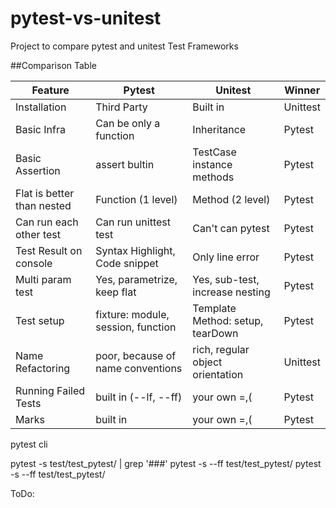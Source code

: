 # pytest-vs-unitest
Project to compare pytest and unitest Test Frameworks

##Comparison Table

| Feature                    | Pytest                             | Unitest                          | Winner   |
|----------------------------|------------------------------------|----------------------------------|----------|
| Installation                | Third Party                       | Built in                         | Unittest |
| Basic Infra                | Can be only a function             | Inheritance                      | Pytest   |
| Basic Assertion            | assert bultin                      | TestCase instance methods        | Pytest   |
| Flat is better than nested | Function (1 level)                 | Method (2 level)                 | Pytest   |
| Can run each other test    | Can run unittest test              | Can't can pytest                 | Pytest   |
| Test Result on console     | Syntax Highlight, Code snippet     | Only line error                  | Pytest   |
| Multi param test           | Yes, parametrize, keep flat        | Yes, sub-test, increase nesting  | Pytest   |
| Test setup                 | fixture: module, session, function | Template Method: setup, tearDown | Pytest   |
| Name Refactoring           | poor, because of name conventions  | rich, regular object orientation | Unittest |
| Running Failed Tests       | built in (--lf, --ff)              | your own =,(                     | Pytest   |
| Marks                      | built in                           | your own =,(                     | Pytest   |

pytest cli

pytest -s test/test_pytest/ | grep '###'
pytest -s --ff test/test_pytest/
pytest -s --ff test/test_pytest/

ToDo:
